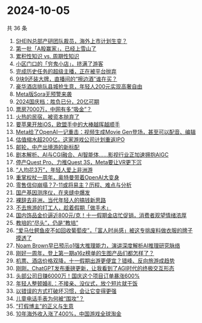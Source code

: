 # 2024-10-05

共 36 条

<!-- BEGIN 36KR -->
<!-- 最后更新时间 2024-10-05 16:01:00 +0800 -->
1. [SHEIN总部产研团队裁员，海外上市计划生变？](https://36kr.com/p/2976294869405952)
1. [第一批「A股赢家」，已经上雪山了](https://36kr.com/p/2978911191420931)
1. [累积性知识 vs. 周期性知识](https://36kr.com/p/2959816351617289)
1. [小区门口的「穷鬼小店」，挤满了游客](https://36kr.com/p/2978211365117572)
1. [完成历史任务的超级主播，正在被平台抛弃](https://36kr.com/p/2978016439144451)
1. [9块9还装大牌，直播间的“擦边酒”谁在买？](https://36kr.com/p/2978918600216841)
1. [豪华酒店排队县城抢生意，年轻人200元实现高奢自由](https://36kr.com/p/2977970988011520)
1. [Meta版Sora无预警来袭](https://36kr.com/p/2978408914685961)
1. [2024国庆档：胜负已分，20亿可期](https://36kr.com/p/2978266576867337)
1. [票房7000万，中网有多“吸金”？](https://36kr.com/p/2978181777166592)
1. [火热的民宿，被资本抛弃了](https://36kr.com/p/2977594447990790)
1. [要苹果开放iOS，欧盟手中的大棒越挥越顺手](https://36kr.com/p/2978032586952712)
1. [Meta给了OpenAI一记重击：视频生成Movie Gen登场，甚至可以配音、编辑](https://36kr.com/p/2978916534866177)
1. [估值缩水超200亿，这家游戏公司计划重返IPO](https://36kr.com/p/2978030500663298)
1. [邮轮，中产出境游的新标配](https://36kr.com/p/2977687928364678)
1. [剧本解析、AI与CGI融合、AI智能体……影视行业正加速拥抱AIGC](https://36kr.com/p/2978282065072386)
1. [停产Quest Pro、力推Quest 3S，Meta要让VR更下沉](https://36kr.com/p/2978032455012613)
1. [“人均花3万”，年轻人爱上非洲游](https://36kr.com/p/2978921589657603)
1. [重掌权杖一周年，奥特曼带着OpenAI大变身](https://36kr.com/p/2977813076021257)
1. [零售信仰崩塌？7-11或将易主？历程、难点与分析](https://36kr.com/p/2976617507098883)
1. [国产基因测序仪，在夹缝中爆发](https://36kr.com/p/2977442466795525)
1. [裸辞去非洲，当代年轻人的搞钱新思路](https://36kr.com/p/2977500838498311)
1. [不去旅游的打工人，趁着假期「做手术」](https://36kr.com/p/2977508384591875)
1. [国内饰品金价逼近800元/克！十一假期金店忙促销，消费者观望情绪浓厚](https://36kr.com/p/2976511587586310)
1. [教培的“尽头”，仍是“教培”](https://36kr.com/p/2976663958003337)
1. [“爱马仕鳄鱼皮不如回收葡萄皮”，「富人时尚感」被这专挑废料做衣服的牌子摸透了](https://36kr.com/p/2976321183109377)
1. [Noam Brown早已预示o1强大推理能力，演讲深度解析AI推理研究脉络](https://36kr.com/p/2977464357834756)
1. [刚好一周年，登上第一期a16z榜单的生图产品们都怎样了？](https://36kr.com/p/2976404044091392)
1. [机票、酒店价格双降，十一假期出游更便宜？错峰、反向旅游成趋势](https://36kr.com/p/2976511455006723)
1. [刚刚，ChatGPT发布重磅更新，让我看到了AGI时代的终极交互形态](https://36kr.com/p/2977505087016960)
1. [头部公司日赚6000万！国庆这个项目订单暴涨600%](https://36kr.com/p/2976791377875207)
1. [年轻人整顿婚礼：不接亲、没仪式，放个短片就干饭](https://36kr.com/p/2977456473264385)
1. [以错误的方式打破坏习惯，会让它变得更强](https://36kr.com/p/2958443849077000)
1. [儿童电话手表为何被“围攻”？](https://36kr.com/p/2976174937002244)
1. [“打假博主”的正义与生意](https://36kr.com/p/2976745596702976)
1. [10年海外收入涨了400%，中国游戏全球淘金](https://36kr.com/p/2976511774478338)
<!-- END 36KR -->